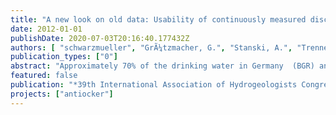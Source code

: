 ```yaml
---
title: "A new look on old data: Usability of continuously measured discharge rates to monitor the ageing of drinking water abstraction wells."
date: 2012-01-01
publishDate: 2020-07-03T20:16:40.177432Z
authors: [ "schwarzmueller", "GrÃ¼tzmacher, G.", "Stanski, A.", "Trenner, O.", "GnirÃŸ, R.", "Wittstock, E." ]
publication_types: ["0"]
abstract: "Approximately 70% of the drinking water in Germany  (BGR) and about 50% worldwide (IGREC 2011) are abstracted 2 from groundwater using filter wells. Their implementation and operation are major factors contributing to the costs of drinking water production. Within the joint research project ANTIOCKER , funded by the German Ministry of Research and Education, and coordinated at the Dept. of Applied Microbiology of the Technical University Berlin, the partners Berliner Wasserbetriebe (BWB) and the Berlin Centre of Competence for Water (KWB) focus on the efficient operation of drinking water abstraction wells. One major reason for inefficient wells is so-called well ageing, i.e. the increase in drawdown at constant discharge rate due to biological, chemical and / or physical processes in and around the well. In Berlin, approximately 80% of clogging deposits are described to be of biochemical nature involving iron-related bacteria. Previous studies, i.e. in the scope of the KWB research project WELLMA have revealed that such well ageing phenomena are determined by multiple correlated biological and chemical processes. For this reason, it is the sound understanding of the main processes and key parameters that will provide the basis for the systematic control of iron bacteria occurrence by an optimized well operation. A new approach to a large variety of data from well construction and maintenance of the Berlin drinking water wells focused on the determination of key parameters for monitoring and the identification of hidden variables for ageing by means of probabilistic statistics. Cumulative distribution plots are used to visualize large data amounts and frequency distribution plots filter correlations between e.g. maintenance events in the lifetime of a well and monitoring data.  First results indicate that small changes in the discharge rate Q on a daily basis could be used to monitor the well performance on a much higher frequency than the currently used evaluation of the specific capacity. In addition, the electric conductivity proved to be a key variable for clogging. Both parameters are now being verified in field investigations and further data analyses within the research project ANTIOCKER and about 50% worldwide are abstracted 2 from groundwater using filter wells. Their implementation and operation are major factors contributing to the costs of drinking water production."
featured: false
publication: "*39th International Association of Hydrogeologists Congress*"
projects: ["antiocker"]
---
```


